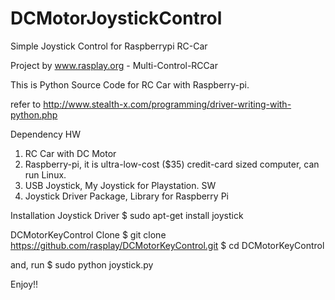 DCMotorJoystickControl
=========

Simple Joystick Control for Raspberrypi RC-Car

Project by www.rasplay.org - Multi-Control-RCCar

This is Python Source Code for RC Car with Raspberry-pi.

refer to http://www.stealth-x.com/programming/driver-writing-with-python.php

Dependency
HW 
 1. RC Car with DC Motor
 2. Raspberry-pi, it is ultra-low-cost ($35) credit-card sized computer, can run Linux.
 3. USB Joystick, My Joystick for Playstation.
SW
 1. Joystick Driver Package, Library for Raspberry Pi

Installation Joystick Driver
$ sudo apt-get install joystick

DCMotorKeyControl Clone
$ git clone https://github.com/rasplay/DCMotorKeyControl.git
$ cd DCMotorKeyControl

and, run
$ sudo python joystick.py

Enjoy!!  
